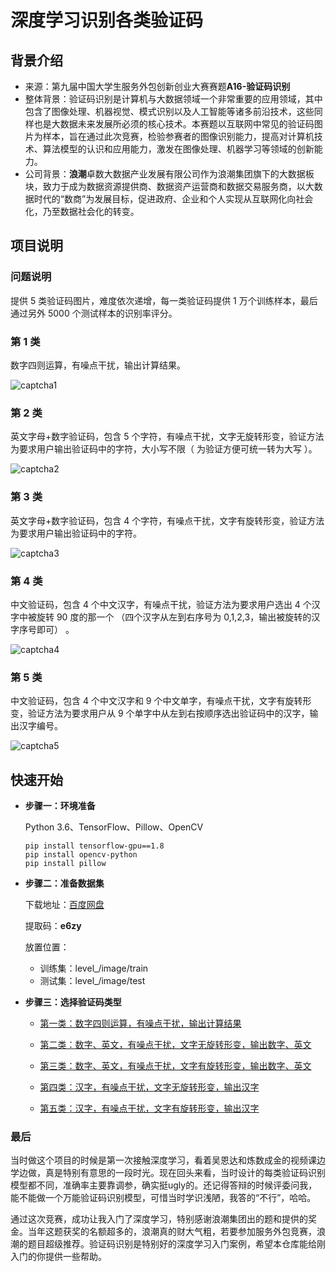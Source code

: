 # 深度学习识别各类验证码

## 背景介绍

- 来源：第九届中国大学生服务外包创新创业大赛赛题**A16-验证码识别**
- 整体背景：验证码识别是计算机与大数据领域一个非常重要的应用领域，其中包含了图像处理、机器视觉、模式识别以及人工智能等诸多前沿技术，这些同样也是大数据未来发展所必须的核心技术。本赛题以互联网中常见的验证码图片为样本，旨在通过此次竞赛，检验参赛者的图像识别能力，提高对计算机技术、算法模型的认识和应用能力，激发在图像处理、机器学习等领域的创新能力。
- 公司背景：**浪潮**卓数大数据产业发展有限公司作为浪潮集团旗下的大数据板块，致力于成为数据资源提供商、数据资产运营商和数据交易服务商，以大数据时代的“数商”为发展目标，促进政府、企业和个人实现从互联网化向社会化，乃至数据社会化的转变。

## 项目说明

### 问题说明

提供 5 类验证码图片，难度依次递增，每一类验证码提供 1 万个训练样本，最后通过另外 5000 个测试样本的识别率评分。

### 第 1 类

数字四则运算，有噪点干扰，输出计算结果。

![captcha1](https://github.com/czczup/Captcha-Recognition/blob/master/docs/captcha1.png?raw=true)

### 第 2 类

英文字母+数字验证码，包含 5 个字符，有噪点干扰，文字无旋转形变，验证方法为要求用户输出验证码中的字符，大小写不限（ 为验证方便可统一转为大写 ）。

![captcha2](https://github.com/czczup/Captcha-Recognition/blob/master/docs/captcha2.png?raw=true)

### 第 3 类

英文字母+数字验证码，包含 4 个字符，有噪点干扰，文字有旋转形变，验证方法为要求用户输出验证码中的字符。

![captcha3](https://github.com/czczup/Captcha-Recognition/blob/master/docs/captcha3.png?raw=true)

### 第 4 类

中文验证码，包含 4 个中文汉字，有噪点干扰，验证方法为要求用户选出 4 个汉字中被旋转 90 度的那一个 （四个汉字从左到右序号为 0,1,2,3，输出被旋转的汉字序号即可） 。

![captcha4](https://github.com/czczup/Captcha-Recognition/blob/master/docs/captcha4.png?raw=true)

### 第 5 类

中文验证码，包含 4 个中文汉字和 9 个中文单字，有噪点干扰，文字有旋转形变，验证方法为要求用户从 9 个单字中从左到右按顺序选出验证码中的汉字，输出汉字编号。

![captcha5](https://github.com/czczup/Captcha-Recognition/blob/master/docs/captcha5.png?raw=true)

## 快速开始

- **步骤一：环境准备**

  Python 3.6、TensorFlow、Pillow、OpenCV

  ```
  pip install tensorflow-gpu==1.8
  pip install opencv-python
  pip install pillow
  ```

- **步骤二：准备数据集**

  下载地址：[百度网盘](https://pan.baidu.com/s/1A07EiNpy7e3sXSyaVyDvSA) 

  提取码：**e6zy**

  放置位置：

  - 训练集：level_/image/train
  - 测试集：level_/image/test

- **步骤三：选择验证码类型**

  - [第一类：数字四则运算，有噪点干扰，输出计算结果](https://github.com/czczup/Captcha-Recognition/tree/master/level1)

  - [第二类：数字、英文，有噪点干扰，文字无旋转形变，输出数字、英文](https://github.com/czczup/Captcha-Recognition/tree/master/level2)

  - [第三类：数字、英文，有噪点干扰，文字有旋转形变，输出数字、英文](https://github.com/czczup/Captcha-Recognition/tree/master/level3)

  - [第四类：汉字，有噪点干扰，文字无旋转形变，输出汉字](https://github.com/czczup/Captcha-Recognition/tree/master/level4)

  - [第五类：汉字，有噪点干扰，文字有旋转形变，输出汉字](https://github.com/czczup/Captcha-Recognition/tree/master/level5)

### 最后

当时做这个项目的时候是第一次接触深度学习，看着吴恩达和炼数成金的视频课边学边做，真是特别有意思的一段时光。现在回头来看，当时设计的每类验证码识别模型都不同，准确率主要靠调参，确实挺ugly的。还记得答辩的时候评委问我，能不能做一个万能验证码识别模型，可惜当时学识浅陋，我答的“不行”，哈哈。

通过这次竞赛，成功让我入门了深度学习，特别感谢浪潮集团出的题和提供的奖金。当年这题获奖的名额超多的，浪潮真的财大气粗，若要参加服务外包竞赛，浪潮的题目超级推荐。验证码识别是特别好的深度学习入门案例，希望本仓库能给刚入门的你提供一些帮助。

